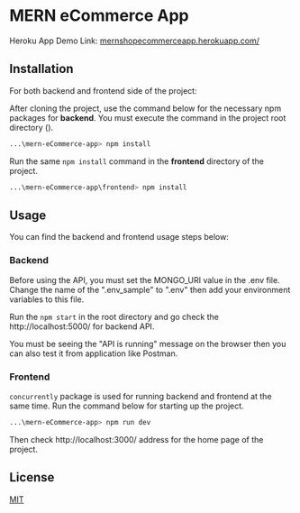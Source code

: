 # MERN eCommerce App

Heroku App Demo Link: [mernshopecommerceapp.herokuapp.com/](https://mernshopecommerceapp.herokuapp.com/)
## Installation

For both backend and frontend side of the project:

After cloning the project, use the command below for the necessary npm packages for **backend**. You must execute the command in the project root directory ().

```bash
...\mern-eCommerce-app> npm install
```

Run the same `npm install` command in the **frontend** directory of the project.

```bash
...\mern-eCommerce-app\frontend> npm install
```

## Usage

You can find the backend and frontend usage steps below:

### Backend

Before using the API, you must set the MONGO_URI value in the .env file. Change the name of the ".env_sample" to ".env" then add your environment variables to this file.

Run the `npm start` in the root directory and go check the http://localhost:5000/ for backend API.

You must be seeing the "API is running" message on the browser then you can also test it from application like Postman.

### Frontend

`concurrently` package is used for running backend and frontend at the same time. Run the command below for starting up the project.

```bash
...\mern-eCommerce-app> npm run dev
```

Then check http://localhost:3000/ address for the home page of the project.


## License

[MIT](https://choosealicense.com/licenses/mit/)
